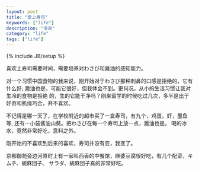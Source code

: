 ```yaml
---
layout: post
title: "爱上寿司"
keywords: ["life"]
description: "清单"
category: "life"
tags: ["life"]
---
```

{% include JB/setup %}


喜欢上寿司需要时间，需要培养对わさび和醤油的感知能力。

对一个习惯中国食物的我来说，刚开始对于わさび那种刺鼻的口感是拒绝的，它有什么好;
醤油也是，可能它很好，但我体会不到。更何况，从小的生活习惯让我对生冷的食物是拒绝
的，生的它能干净吗？刚来留学的时候吃过几次，多半是出于好奇和机缘巧合，并不喜欢。

不记得是哪一天了，在学校附近的超市买了一盒寿司，有九个，鸡蛋，虾，墨鱼等,
还有一小袋酱油山葵。把わさび在每一个寿司上放一点，醤油也是。
喝的冰水，竟然非常好吃，意料之外。

刚开始的不喜欢到后来的喜欢，寿司并没有变，我变了。


京都御苑旁边河原町上有一家叫西香的中餐馆，麻婆豆腐很好吃，有几个配菜，キムチ、胡麻団子、
サラダ、胡麻団子真的非常好吃。



